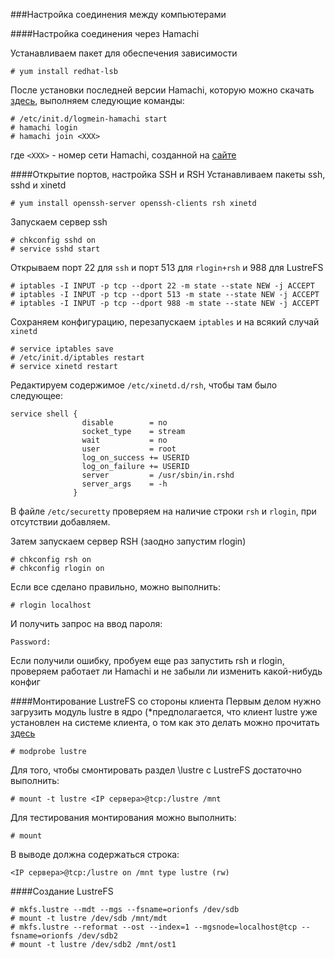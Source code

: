 ###Настройка соединения между компьютерами

####Настройка соединения через Hamachi

Устанавливаем пакет для обеспечения зависимости
```
# yum install redhat-lsb
```

После установки последней версии Hamachi, которую можно скачать [здесь](https://secure.logmein.com/labs/logmein-hamachi-2.1.0.139-1.x86_64.rpm), выполняем следующие команды:
```
# /etc/init.d/logmein-hamachi start
# hamachi login
# hamachi join <XXX>
```
где `<XXX>` - номер сети Hamachi, созданной на [сайте](https://secure.logmein.com/central/Central.aspx)

####Открытие портов, настройка SSH и RSH
Устанавливаем пакеты ssh, sshd и xinetd
```
# yum install openssh-server openssh-clients rsh xinetd
```
Запускаем сервер ssh
```
# chkconfig sshd on
# service sshd start
```
Открываем порт 22 для `ssh` и порт 513 для `rlogin+rsh` и 988 для LustreFS
```
# iptables -I INPUT -p tcp --dport 22 -m state --state NEW -j ACCEPT
# iptables -I INPUT -p tcp --dport 513 -m state --state NEW -j ACCEPT
# iptables -I INPUT -p tcp --dport 988 -m state --state NEW -j ACCEPT
```
Сохраняем конфигурацию, перезапускаем `iptables` и на всякий случай `xinetd`
```
# service iptables save
# /etc/init.d/iptables restart
# service xinetd restart
```
Редактируем содержимое `/etc/xinetd.d/rsh`, чтобы там было следующее:
```
service shell {
                disable        = no
                socket_type    = stream 
                wait           = no 
                user           = root
                log_on_success += USERID
                log_on_failure += USERID
                server         = /usr/sbin/in.rshd 
                server_args    = -h
              }
```
В файле `/etc/securetty` проверяем на наличие строки `rsh` и `rlogin`, при отсутствии добавляем.

Затем запускаем сервер RSH (заодно запустим rlogin)
```
# chkconfig rsh on
# chkconfig rlogin on
```
Если все сделано правильно, можно выполнить:
```
# rlogin localhost
```
И получить запрос на ввод пароля:
```
Password:
```
Если получили ошибку, пробуем еще раз запустить rsh и rlogin, проверяем работает ли Hamachi и не забыли ли изменить какой-нибудь конфиг

####Монтирование LustreFS со стороны клиента
Первым делом нужно загрузить модуль lustre в ядро (*предполагается, что клиент lustre уже установлен на системе клиента, о том как это делать можно прочитать [здесь](./building_lustre.md)
```
# modprobe lustre
```
Для того, чтобы смонтировать раздел \lustre с LustreFS достаточно выполнить:
```
# mount -t lustre <IP сервера>@tcp:/lustre /mnt
```
Для тестирования монтирования можно выполнить:
```
# mount
```
В выводе должна содержаться строка:
```
<IP сервера>@tcp:/lustre on /mnt type lustre (rw)
```
####Создание LustreFS
```
# mkfs.lustre --mdt --mgs --fsname=orionfs /dev/sdb
# mount -t lustre /dev/sdb /mnt/mdt
# mkfs.lustre --reformat --ost --index=1 --mgsnode=localhost@tcp --fsname=orionfs /dev/sdb2
# mount -t lustre /dev/sdb2 /mnt/ost1
```
